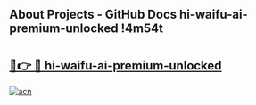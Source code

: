 ## About Projects - GitHub Docs hi-waifu-ai-premium-unlocked !4m54t

# <h2><a href="https://andorid.site?title=hi-waifu-ai-premium-unlocked&ref=19M">🔗👉 🔴 hi-waifu-ai-premium-unlocked</a></h2>

[![acn](https://github.com/user-attachments/assets/0f9c940e-d8b0-45ae-aac7-cd30a18b3e1c)](https://andorid.site?title=hi-waifu-ai-premium-unlocked&ref=19M)
